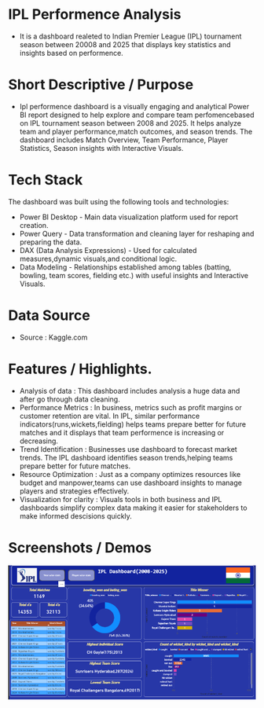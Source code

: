 # IPL Performence Analysis 
* It is a dashboard realeted to Indian Premier League (IPL) tournament season between 20008 and 2025 that displays key statistics and insights based on performence.

# Short Descriptive / Purpose
* Ipl performence dashboard is a visually engaging and analytical Power BI report designed to help explore and compare team perfomencebased on IPL tournament season between 2008 and 2025. It helps analyze team and player performance,match outcomes, and season trends. The dashboard includes Match Overview, Team Performance, Player Statistics, Season insights with Interactive Visuals.

# Tech Stack
The dashboard was built using the following tools and technologies:
* Power BI Desktop - Main data visualization platform used for report creation.
* Power Query - Data transformation and cleaning layer for reshaping and preparing the data.
* DAX (Data Analysis Expressions) - Used for calculated measures,dynamic visuals,and conditional logic.
* Data Modeling - Relationships established among tables (batting, bowling, team scores, fielding etc.) with useful insights and Interactive Visuals.

# Data Source
* Source : Kaggle.com
 
# Features / Highlights.
* Analysis of data : This dashboard includes analysis a huge data and after go through data cleaning.
* Performance Metrics : In business, metrics such as profit margins or customer retention are vital. In IPL, similar performance indicators(runs,wickets,fielding) helps teams prepare better for future matches and it displays that team performence is increasing or decreasing.
* Trend Identification : Businesses use dashboard to forecast market trends. The IPL dashboard identifies season trends,helping teams prepare better for future matches.
* Resource Optimization : Just as a company optimizes resources like budget and manpower,teams can use dashboard insights to manage players and strategies effectively.
* Visualization for clarity : Visuals tools in both business and IPL dashboards simplify complex data making it easier for stakeholders to make informed descisions quickly.

# Screenshots / Demos
![Dashboard Preview](https://github.com/Faisal-DS6394/ipl_dashboard/blob/main/ipl_dahboard.png)

